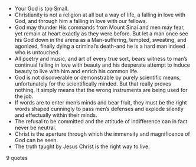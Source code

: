  - Your God is too Small.
 - Christianity is not a religion at all but a way of life, a falling in love with God, and through him a falling in love with our fellows.
 - God may thunder His commands from Mount Sinai and men may fear, yet remain at heart exactly as they were before. But let a man once see his God down in the arena as a Man-suffering, tempted, sweating, and agonized, finally dying a criminal’s death-and he is a hard man indeed who is untouched.
 - All poetry and music, and art of every true sort, bears witness to man’s continual falling in love with beauty and his desperate attempt to induce beauty to live with him and enrich his common life.
 - God is not discoverable or demonstrable by purely scientific means, unfortunately for the scientifically minded. But that really proves nothing. It simply means that the wrong instruments are being used for the job.
 - If words are to enter men’s minds and bear fruit, they must be the right words shaped cunningly to pass men’s defenses and explode silently and effectually within their minds.
 - The refusal to be committed and the attitude of indifference can in fact never be neutral.
 - Christ is the aperture through which the immensity and magnificence of God can be seen.
 - The truth taught by Jesus Christ is the right way to live.

9 quotes